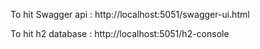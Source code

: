 To hit Swagger api : http://localhost:5051/swagger-ui.html

To hit h2 database : http://localhost:5051/h2-console
